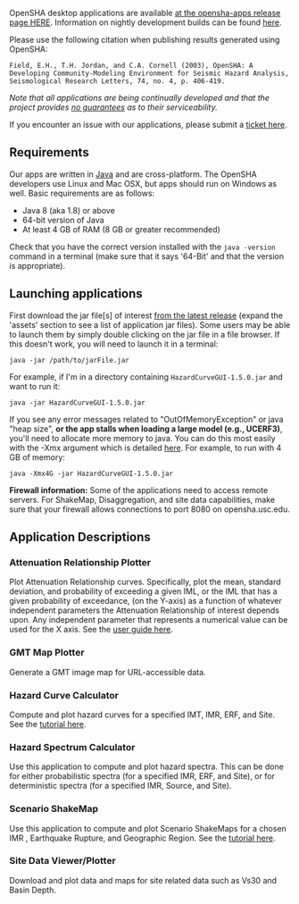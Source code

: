 OpenSHA desktop applications are available [at the opensha-apps release page HERE](https://github.com/opensha/opensha-apps/releases). Information on nightly development builds can be found [here](Developers#nightly-builds).

Please use the following citation when publishing results generated using OpenSHA:

```
Field, E.H., T.H. Jordan, and C.A. Cornell (2003), OpenSHA: A Developing Community-Modeling Environment for Seismic Hazard Analysis, Seismological Research Letters, 74, no. 4, p. 406-419.
```

*Note that all applications are being continually developed and that the project provides [no guarantees](License-Disclaimer) as to their serviceability.*

If you encounter an issue with our applications, please submit a [ticket here](https://github.com/opensha/opensha-apps/issues).

## Requirements

Our apps are written in [Java](https://www.oracle.com/java/technologies/) and are cross-platform. The OpenSHA developers use Linux and Mac OSX, but apps should run on Windows as well. Basic requirements are as follows:

* Java 8 (aka 1.8) or above
* 64-bit version of Java
* At least 4 GB of RAM (8 GB or greater recommended)

Check that you have the correct version installed with the `java -version` command in a terminal (make sure that it says '64-Bit' and that the version is appropriate).

## Launching applications

First download the jar file[s] of interest [from the latest release](https://github.com/opensha/opensha-apps/releases) (expand the 'assets' section to see a list of application jar files). Some users may be able to launch them by simply double clicking on the jar file in a file browser. If this doesn't work, you will need to launch it in a terminal:

`java -jar /path/to/jarFile.jar`

For example, if I'm in a directory containing `HazardCurveGUI-1.5.0.jar` and want to run it:

`java -jar HazardCurveGUI-1.5.0.jar`

If you see any error messages related to "OutOfMemoryException" or java "heap size", **or the app stalls when loading a large model (e.g., UCERF3)**, you'll need to allocate more memory to java. You can do this most easily with the -Xmx argument which is detailed [here](https://www.ibm.com/support/knowledgecenter/en/SSYKE2_8.0.0/com.ibm.java.vm.80.doc/docs/xmx.html). For example, to run with 4 GB of memory:

`java -Xmx4G -jar HazardCurveGUI-1.5.0.jar`

**Firewall information:** Some of the applications need to access remote servers. For ShakeMap, Disaggregation, and site data capabilities, make sure that your firewall allows connections to port 8080 on opensha.usc.edu.

## Application Descriptions

### Attenuation Relationship Plotter

Plot Attenuation Relationship curves. Specifically, plot the mean, standard deviation, and probability of exceeding a given IML, or the IML that has a given probability of exceedance, (on the Y-axis) as a function of whatever independent parameters the Attenuation Relationship of interest depends upon. Any independent parameter that represents a numerical value can be used for the X axis. See the [user guide here](Tutorials#attenuation-relationship-plotter).

### GMT Map Plotter

Generate a GMT image map for URL-accessible data.

### Hazard Curve Calculator

Compute and plot hazard curves for a specified IMT, IMR, ERF, and Site. See the [tutorial here](Tutorials#hazard-curve-calculator).

### Hazard Spectrum Calculator

Use this application to compute and plot hazard spectra. This can be done for either probabilistic spectra (for a specified IMR, ERF, and Site), or for deterministic spectra (for a specified IMR, Source, and Site).

### Scenario ShakeMap

Use this application to compute and plot Scenario ShakeMaps for a chosen IMR , Earthquake Rupture, and Geographic Region. See the [tutorial here](Tutorials#scenario-shakemap).

### Site Data Viewer/Plotter

Download and plot data and maps for site related data such as Vs30 and Basin Depth.